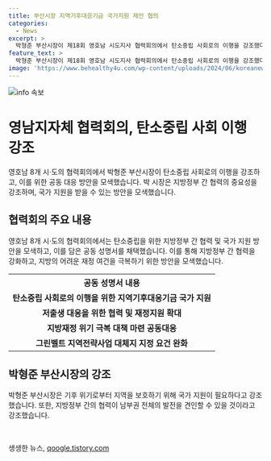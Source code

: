 ```yaml
---
title: 부산시장 지역기후대응기금 국가지원 제안 협의
categories:
  - News
excerpt: >
  박형준 부산시장이 제18회 영호남 시도지사 협력회의에서 탄소중립 사회로의 이행을 강조했다. 영호남 8개 시·도지사는 지방정부가 지역의 현실을 가장 잘 아는 만큼 실질적인 권한을 가져야 한다는 공감대를 형성하며, 중앙정부에 여러 제언을 합의했다. 이에 따라 탄소중립 사회로의 이행을 위한 지역기후대응기금 국가 지원을 강조하고, 지방재정 위기 극복과 그린벨트 등을 공동협력 과제로 제안했다. 또한, 국가기후대응기금을 활용해 지원할 수 있도록 탄소중립기본법 개정을 제안했다.
feature_text: >
  박형준 부산시장이 제18회 영호남 시도지사 협력회의에서 탄소중립 사회로의 이행을 강조했다. 영호남 8개 시·도지사는 지방정부가 지역의 현실을 가장 잘 아는 만큼 실질적인 권한을 가져야 한다는 공감대를 형성하며, 중앙정부에 여러 제언을 합의했다. 이에 따라 탄소중립 사회로의 이행을 위한 지역기후대응기금 국가 지원을 강조하고, 지방재정 위기 극복과 그린벨트 등을 공동협력 과제로 제안했다. 또한, 국가기후대응기금을 활용해 지원할 수 있도록 탄소중립기본법 개정을 제안했다.
image: 'https://www.behealthy4u.com/wp-content/uploads/2024/06/koreanews.jpg'
---
```


<p><img src="https://www.behealthy4u.com/wp-content/uploads/2024/06/koreanews.jpg" alt="info 속보" /></p>

<h1 data-ke-size="size26">영남지자체 협력회의, 탄소중립 사회 이행 강조</h1>

<p data-ke-size="size16">영호남 8개 시·도의 협력회의에서 박형준 부산시장이 탄소중립 사회로의 이행을 강조하고, 이를 위한 공동 대응 방안을 모색했습니다. 박 시장은 지방정부 간 협력의 중요성을 강조하며, 국가 지원을 받을 수 있는 방안을 모색했습니다.</p>

<h2 data-ke-size="size26">협력회의 주요 내용</h2>

<p data-ke-size="size16">영호남 8개 시·도의 협력회의에서는 탄소중립을 위한 지방정부 간 협력 및 국가 지원 방안을 모색하고, 이를 담은 공동 성명서를 채택했습니다. 이를 통해 지방정부 간 협력을 강화하고, 지방의 어려운 재정 여건을 극복하기 위한 방안을 모색했습니다.</p>

<table>
  <tr>
    <th>공동 성명서 내용</th>
  </tr>
  <tr>
    <td style="text-align: center; height: 17px;"><b>탄소중립 사회로의 이행을 위한 지역기후대응기금 국가 지원</b></td>
  </tr>
  <tr>
    <td style="text-align: center; height: 17px;"><b>저출생 대응을 위한 협력 및 재정지원 확대</b></td>
  </tr>
  <tr>
    <td style="text-align: center; height: 17px;"><b>지방재정 위기 극복 대책 마련 공동대응</b></td>
  </tr>
  <tr>
    <td style="text-align: center; height: 17px;"><b>그린벨트 지역전략사업 대체지 지정 요건 완화</b></td>
  </tr>
</table>

<h2 data-ke-size="size26">박형준 부산시장의 강조</h2>

<p data-ke-size="size16">박형준 부산시장은 기후 위기로부터 지역을 보호하기 위해 국가 지원이 필요하다고 강조했습니다. 또한, 지방정부 간의 협력이 남부권 전체의 발전을 견인할 수 있을 것이라고 강조했습니다.</p>

<p data-ke-size="size16">&nbsp;</p>
생생한 뉴스, <a href="https://qoogle.tistory.com" rel="dofollow">qoogle.tistory.com</a>


